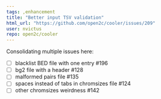 ```yaml
---
tags: ,enhancement
title: "Better input TSV validation"
html_url: "https://github.com/open2c/cooler/issues/209"
user: nvictus
repo: open2c/cooler
---
```


Consolidating multiple issues here:

- [ ] blacklist BED file with one entry #196
- [ ] bg2 file with a header #128
- [ ] malformed pairs file #135
- [ ] spaces instead of tabs in chromsizes file #124
- [ ] other chromsizes weirdness #142
